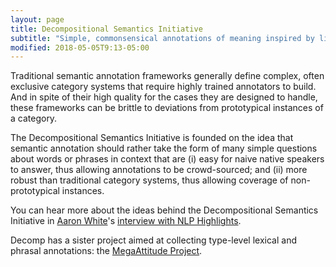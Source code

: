 ```yaml
---
layout: page
title: Decompositional Semantics Initiative
subtitle: "Simple, commonsensical annotations of meaning inspired by linguistic theory"
modified: 2018-05-05T9:13-05:00
---
```


Traditional semantic annotation frameworks generally define complex, often exclusive category systems that require highly trained annotators to build. And in spite of their high quality for the cases they are designed to handle, these frameworks can be brittle to deviations from prototypical instances of a category.

The Decompositional Semantics Initiative is founded on the idea that semantic annotation should rather take the form of many simple questions about words or phrases in context that are (i) easy for naive native speakers to answer, thus allowing annotations to be crowd-sourced; and (ii) more robust than traditional category systems, thus allowing coverage of non-prototypical instances.

You can hear more about the ideas behind the Decompositional Semantics Initiative in [Aaron White](http://aaronstevenwhite.io)'s [interview with NLP Highlights](https://soundcloud.com/nlp-highlights/94-decompositional-semantics-with-aaron-white).

Decomp has a sister project aimed at collecting type-level lexical and phrasal annotations: the [MegaAttitude Project](http://megaattitude.io).
